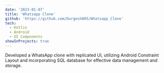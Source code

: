 ```yaml
---
date: '2023-01-07'
title: 'Whatsapp Clone'
github: 'https://github.com/Durgesh005/Whatsapp_Clone'
tech:
  - Kotlin
  - Android
  - UI Components
showInProjects: true
---
```

Developed a WhatsApp clone with replicated UI, utilizing Android Constraint Layout and incorporating SQL database for effective data management and storage.
